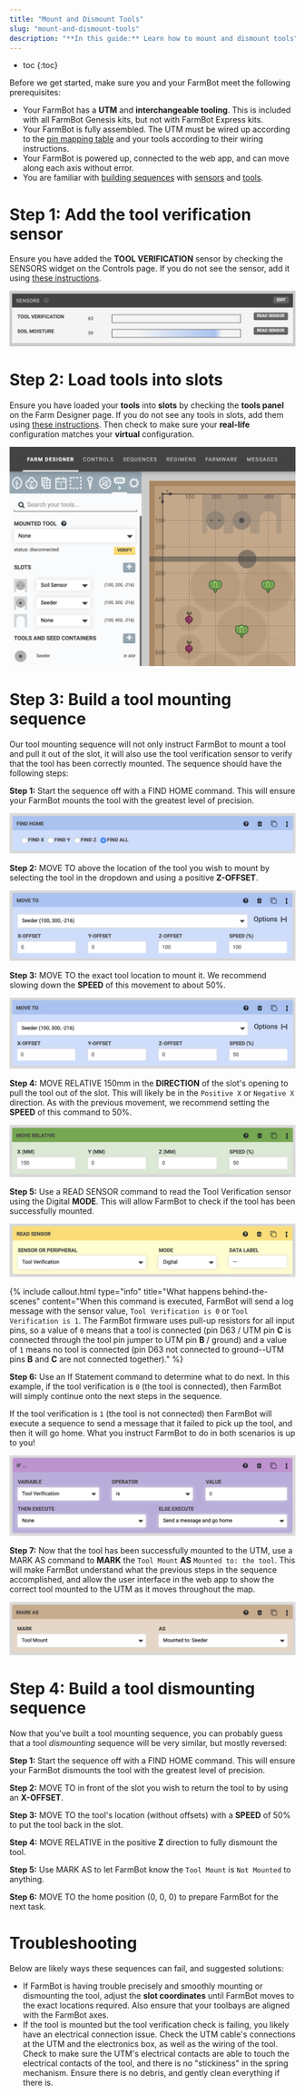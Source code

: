 ```yaml
---
title: "Mount and Dismount Tools"
slug: "mount-and-dismount-tools"
description: "**In this guide:** Learn how to mount and dismount tools"
---
```


* toc
{:toc}

Before we get started, make sure you and your FarmBot meet the following prerequisites:

* Your FarmBot has a **UTM** and **interchangeable tooling**. This is included with all FarmBot Genesis kits, but not with FarmBot Express kits.
* Your FarmBot is fully assembled. The UTM must be wired up according to the [pin mapping table](https://genesis.farm.bot/docs/utm#pin-mapping) and your tools according to their wiring instructions.
* Your FarmBot is powered up, connected to the web app, and can move along each axis without error.
* You are familiar with [building sequences](../../The-FarmBot-Web-App/sequences.md) with [sensors](../../The-FarmBot-Web-App/controls/sensors.md) and [tools](../../The-FarmBot-Web-App/farm-designer/tools.md).

# Step 1: Add the tool verification sensor

Ensure you have added the **TOOL VERIFICATION** sensor by checking the SENSORS widget on the Controls page. If you do not see the sensor, add it using [these instructions](../../The-FarmBot-Web-App/controls/sensors.md#creating-sensors).

![c39c2f1-Sensor.png](_images/Sensor.png)

# Step 2: Load tools into slots

Ensure you have loaded your **tools** into **slots** by checking the **tools panel** on the Farm Designer page. If you do not see any tools in slots, add them using [these instructions](../../The-FarmBot-Web-App/farm-designer/tools.md). Then check to make sure your **real-life** configuration matches your **virtual** configuration.

![Screen Shot 2020-04-28 at 10.51.32 PM.png](_images/Screen_Shot_2020-04-28_at_10.51.32_PM.png)

# Step 3: Build a tool mounting sequence

Our tool mounting sequence will not only instruct FarmBot to mount a tool and pull it out of the slot, it will also use the tool verification sensor to verify that the tool has been correctly mounted. The sequence should have the following steps:

**Step 1:** Start the sequence off with a <span class="fb-step fb-move-absolute">FIND HOME</span> command. This will ensure your FarmBot mounts the tool with the greatest level of precision.

![Screen Shot 2020-04-28 at 10.10.36 PM.png](_images/Screen_Shot_2020-04-28_at_10.10.36_PM.png)

**Step 2:** <span class="fb-step fb-move-absolute">MOVE TO</span> above the location of the tool you wish to mount by selecting the tool in the dropdown and using a positive **Z-OFFSET**.

![Screen Shot 2020-04-28 at 10.08.00 PM.png](_images/Screen_Shot_2020-04-28_at_10.08.00_PM.png)

**Step 3:** <span class="fb-step fb-move-absolute">MOVE TO</span> the exact tool location to mount it. We recommend slowing down the **SPEED** of this movement to about 50%.

![Screen Shot 2020-04-28 at 10.12.47 PM.png](_images/Screen_Shot_2020-04-28_at_10.12.47_PM.png)

**Step 4:** <span class="fb-step fb-move-relative">MOVE RELATIVE</span> 150mm in the **DIRECTION** of the slot's opening to pull the tool out of the slot. This will likely be in the `Positive X` or `Negative X` direction. As with the previous movement, we recommend setting the **SPEED** of this command to 50%.

![Screen Shot 2020-04-28 at 10.14.05 PM.png](_images/Screen_Shot_2020-04-28_at_10.14.05_PM.png)

**Step 5:** Use a <span class="fb-step fb-read-pin">READ SENSOR</span> command to read the Tool Verification sensor using the Digital **MODE**. This will allow FarmBot to check if the tool has been successfully mounted.

![Screen Shot 2020-04-28 at 10.23.40 PM.png](_images/Screen_Shot_2020-04-28_at_10.23.40_PM.png)



{%
include callout.html
type="info"
title="What happens behind-the-scenes"
content="When this command is executed, FarmBot will send a log message with the sensor value, `Tool Verification is 0` or `Tool Verification is 1`. The FarmBot firmware uses pull-up resistors for all input pins, so a value of `0` means that a tool is connected (pin D63 / UTM pin **C** is connected through the tool pin jumper to UTM pin **B** / ground) and a value of `1` means no tool is connected (pin D63 not connected to ground--UTM pins **B** and **C** are not connected together)."
%}

**Step 6:** Use an <span class="fb-step fb-if-statement">If Statement</span> command to determine what to do next. In this example, if the tool verification is `0` (the tool is connected), then FarmBot will simply continue onto the next steps in the sequence.

If the tool verification is `1` (the tool is not connected) then FarmBot will execute a sequence to send a message that it failed to pick up the tool, and then it will go home. What you instruct FarmBot to do in both scenarios is up to you!

![Screen Shot 2020-04-28 at 10.28.54 PM.png](_images/Screen_Shot_2020-04-28_at_10.28.54_PM.png)

**Step 7:** Now that the tool has been successfully mounted to the UTM, use a <span class="fb-step fb-wait">MARK AS</span> command to **MARK** the `Tool Mount` **AS** `Mounted to: the tool`. This will make FarmBot understand what the previous steps in the sequence accomplished, and allow the user interface in the web app to show the correct tool mounted to the UTM as it moves throughout the map.

![Screen Shot 2020-04-29 at 9.02.36 AM.png](_images/Screen_Shot_2020-04-29_at_9.02.36_AM.png)

# Step 4: Build a tool dismounting sequence

Now that you've built a tool mounting sequence, you can probably guess that a tool _dismounting_ sequence will be very similar, but mostly reversed:

**Step 1:** Start the sequence off with a <span class="fb-step fb-move-absolute">FIND HOME</span> command. This will ensure your FarmBot dismounts the tool with the greatest level of precision.

**Step 2:** <span class="fb-step fb-move-absolute">MOVE TO</span> in front of the slot you wish to return the tool to by using an **X-OFFSET**.

**Step 3:** <span class="fb-step fb-move-absolute">MOVE TO</span> the tool's location (without offsets) with a **SPEED** of 50% to put the tool back in the slot.

**Step 4:** <span class="fb-step fb-move-relative">MOVE RELATIVE</span> in the positive **Z** direction to fully dismount the tool.

**Step 5:** Use <span class="fb-step fb-wait">MARK AS</span> to let FarmBot know the `Tool Mount` is `Not Mounted` to anything.

**Step 6:** <span class="fb-step fb-move-absolute">MOVE TO</span> the home position (0, 0, 0) to prepare FarmBot for the next task.

# Troubleshooting

Below are likely ways these sequences can fail, and suggested solutions:

* If FarmBot is having trouble precisely and smoothly mounting or dismounting the tool, adjust the **slot coordinates** until FarmBot moves to the exact locations required. Also ensure that your toolbays are aligned with the FarmBot axes.
* If the tool is mounted but the tool verification check is failing, you likely have an electrical connection issue. Check the UTM cable's connections at the UTM and the electronics box, as well as the wiring of the tool. Check to make sure the UTM's electrical contacts are able to touch the electrical contacts of the tool, and there is no "stickiness" in the spring mechanism. Ensure there is no debris, and gently clean everything if there is.
